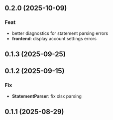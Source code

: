 ## 0.2.0 (2025-10-09)

### Feat

- better diagnostics for statement parsing errors
- **frontend**: display account settings errors

## 0.1.3 (2025-09-25)

## 0.1.2 (2025-09-15)

### Fix

- **StatementParser**: fix xlsx parsing

## 0.1.1 (2025-08-29)
